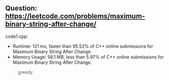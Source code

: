 ## Question: https://leetcode.com/problems/maximum-binary-string-after-change/

code1.cpp:
* Runtime: 121 ms, faster than 95.52% of C++ online submissions for Maximum Binary String After Change.
* Memory Usage: 58.1 MB, less than 5.97% of C++ online submissions for Maximum Binary String After Change.
> greedy